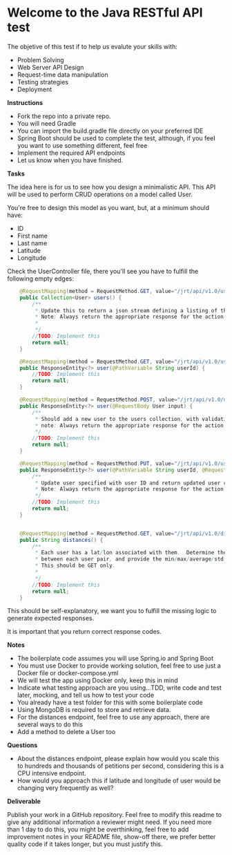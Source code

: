 Welcome to the Java RESTful API test
====================================


The objetive of this test if to help us evalute your skills with:

* Problem Solving
* Web Server API Design
* Request-time data manipulation
* Testing strategies
* Deployment

**Instructions**

* Fork the repo into a private repo.
* You will need Gradle
* You can import the build.gradle file directly on your preferred IDE
* Spring Boot should be used to complete the test, although, if you feel you want to use something different, feel free
* Implement the required API endpoints
* Let us know when you have finished.

**Tasks**

The idea here is for us to see how you design a minimalistic API. This API will be
used to perform CRUD operations on a model called User.

You're free to design this model as you want, but, at a minimum should have:

* ID
* First name
* Last name
* Latitude
* Longitude

Check the UserController file, there you'll see you have to fulfill the following empty edges:

```java
    @RequestMapping(method = RequestMethod.GET, value="/jrt/api/v1.0/users")
    public Collection<User> users() {
        /**
         * Update this to return a json stream defining a listing of the users
         * Note: Always return the appropriate response for the action requested.
         *
         */
        //TODO: Implement this
        return null;
    }

    @RequestMapping(method = RequestMethod.GET, value="/jrt/api/v1.0/user")
    public ResponseEntity<?> user(@PathVariable String userId) {
        //TODO: Implement this
        return null;
    }

    @RequestMapping(method = RequestMethod.POST, value="/jrt/api/v1.0/user")
    public ResponseEntity<?> user(@RequestBody User input) {
        /**
         * Should add a new user to the users collection, with validation
         * note: Always return the appropriate response for the action requested.
         */
        //TODO: Implement this
        return null;
    }

    @RequestMapping(method = RequestMethod.PUT, value="/jrt/api/v1.0/user")
    public ResponseEntity<?> user(@PathVariable String userId, @RequestBody User input) {
        /**
         * Update user specified with user ID and return updated user contents
         * Note: Always return the appropriate response for the action requested.
         */
        //TODO: Implement this
        return null;
    }


    @RequestMapping(method = RequestMethod.GET, value="/jrt/api/v1.0/distances")
    public String distances() {
        /**
         * Each user has a lat/lon associated with them.  Determine the distance
         * between each user pair, and provide the min/max/average/std as a json response.
         * This should be GET only.
         *
         */
        //TODO: Implement this
        return null;
    }
```

This should be self-explanatory, we want you to fulfill the missing logic to generate expected
responses.

It is important that you return correct response codes.

**Notes**

* The boilerplate code assumes you will use Spring.io and Spring Boot
* You must use Docker to provide working solution, feel free to use just a Docker file or docker-compose.yml
* We will test the app using Docker only, keep this in mind
* Indicate what testing approach are you using...TDD, write code and test later, mocking, and tell us how to test your code
* You already have a test folder for this with some boilerplate code
* Using MongoDB is required to store and retrieve data.
* For the distances endpoint, feel free to use any approach, there are several ways to do this
* Add a method to delete a User too

**Questions**

* About the distances endpoint, please explain how would you scale this to hundreds and thousands of petitions per second,
considering this is a CPU intensive endpoint.
* How would you approach this if latitude and longitude of user would be changing very frequently as well?


**Deliverable**

Publish your work in a GitHub repository. Feel free to modify this readme to give any additional information a reviewer might need.
If you need more than 1 day to do this, you might be overthinking, feel free to add improvement notes in your README file, show-off there,
we prefer better quality code if it takes longer, but you must justify this.

